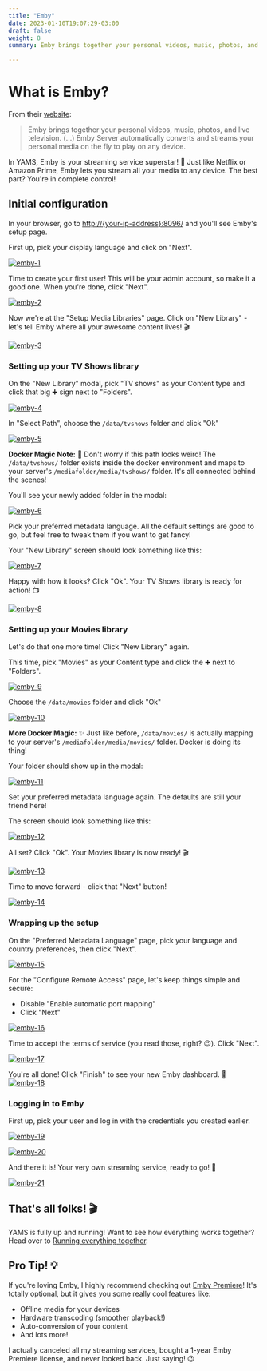 ```yaml
---
title: "Emby"
date: 2023-01-10T19:07:29-03:00
draft: false
weight: 8
summary: Emby brings together your personal videos, music, photos, and live television. Emby Server automatically converts and streams your personal media on the fly to play on any device.

---
```


# What is Emby?

From their [website](https://emby.media/about.html):

> Emby brings together your personal videos, music, photos, and live television. (...) Emby Server automatically converts and streams your personal media on the fly to play on any device.

In YAMS, Emby is your streaming service superstar! 🌟 Just like Netflix or Amazon Prime, Emby lets you stream all your media to any device. The best part? You're in complete control!

## Initial configuration

In your browser, go to [http://{your-ip-address}:8096/]() and you'll see Emby's setup page.

First up, pick your display language and click on "Next".

[![emby-1](/pics/emby-1.png)](/pics/emby-1.png)

Time to create your first user! This will be your admin account, so make it a good one. When you're done, click "Next".

[![emby-2](/pics/emby-2.png)](/pics/emby-2.png)

Now we're at the "Setup Media Libraries" page. Click on "New Library" - let's tell Emby where all your awesome content lives! 🎬

[![emby-3](/pics/emby-3.png)](/pics/emby-3.png)

### Setting up your TV Shows library

On the "New Library" modal, pick "TV shows" as your Content type and click that big ➕ sign next to "Folders".

[![emby-4](/pics/emby-4.png)](/pics/emby-4.png)

In "Select Path", choose the `/data/tvshows` folder and click "Ok"

[![emby-5](/pics/emby-5.png)](/pics/emby-5.png)

**Docker Magic Note:** 🎩 Don't worry if this path looks weird! The `/data/tvshows/` folder exists inside the docker environment and maps to your server's `/mediafolder/media/tvshows/` folder. It's all connected behind the scenes!

You'll see your newly added folder in the modal:

[![emby-6](/pics/emby-6.png)](/pics/emby-6.png)

Pick your preferred metadata language. All the default settings are good to go, but feel free to tweak them if you want to get fancy!

Your "New Library" screen should look something like this:

[![emby-7](/pics/emby-7.png)](/pics/emby-7.png)

Happy with how it looks? Click "Ok". Your TV Shows library is ready for action! 📺

[![emby-8](/pics/emby-8.png)](/pics/emby-8.png)

### Setting up your Movies library

Let's do that one more time! Click "New Library" again.

This time, pick "Movies" as your Content type and click the ➕ next to "Folders".

[![emby-9](/pics/emby-9.png)](/pics/emby-9.png)

Choose the `/data/movies` folder and click "Ok"

[![emby-10](/pics/emby-10.png)](/pics/emby-10.png)

**More Docker Magic:** ✨ Just like before, `/data/movies/` is actually mapping to your server's `/mediafolder/media/movies/` folder. Docker is doing its thing!

Your folder should show up in the modal:

[![emby-11](/pics/emby-11.png)](/pics/emby-11.png)

Set your preferred metadata language again. The defaults are still your friend here!

The screen should look something like this:

[![emby-12](/pics/emby-12.png)](/pics/emby-12.png)

All set? Click "Ok". Your Movies library is now ready! 🎬

[![emby-13](/pics/emby-13.png)](/pics/emby-13.png)

Time to move forward - click that "Next" button!

[![emby-14](/pics/emby-14.png)](/pics/emby-14.png)

### Wrapping up the setup

On the "Preferred Metadata Language" page, pick your language and country preferences, then click "Next".

[![emby-15](/pics/emby-15.png)](/pics/emby-15.png)

For the "Configure Remote Access" page, let's keep things simple and secure:
- Disable "Enable automatic port mapping"
- Click "Next"

[![emby-16](/pics/emby-16.png)](/pics/emby-16.png)

Time to accept the terms of service (you read those, right? 😉). Click "Next".

[![emby-17](/pics/emby-17.png)](/pics/emby-17.png)

You're all done! Click "Finish" to see your new Emby dashboard. 🎉
[![emby-18](/pics/emby-18.png)](/pics/emby-18.png)

### Logging in to Emby

First up, pick your user and log in with the credentials you created earlier.

[![emby-19](/pics/emby-19.png)](/pics/emby-19.png)

[![emby-20](/pics/emby-20.png)](/pics/emby-20.png)

And there it is! Your very own streaming service, ready to go! 🌟

[![emby-21](/pics/emby-21.png)](/pics/emby-21.png)

## That's all folks! 🎬

YAMS is fully up and running! Want to see how everything works together? Head over to [Running everything together](/config/running-everything-together).

## Pro Tip! 💡

If you're loving Emby, I highly recommend checking out [Emby Premiere](https://emby.media/premiere.html)! It's totally optional, but it gives you some really cool features like:
- Offline media for your devices
- Hardware transcoding (smoother playback!)
- Auto-conversion of your content
- And lots more!

I actually canceled all my streaming services, bought a 1-year Emby Premiere license, and never looked back. Just saying! 😉

